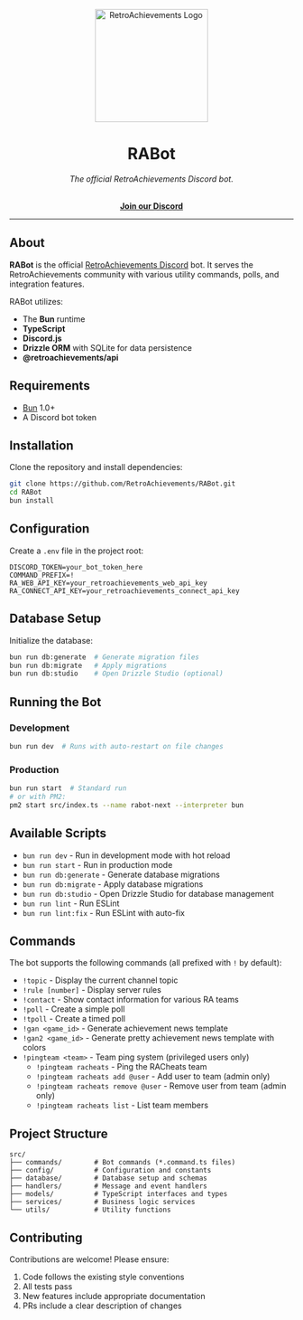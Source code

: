 <p align="center" dir="auto"><a href="https://retroachievements.org" rel="nofollow"><img src="https://raw.githubusercontent.com/RetroAchievements/RAWeb/master/public/assets/images/ra-icon.webp" width="200" alt="RetroAchievements Logo" style="max-width: 100%;"></a></p>

<h1 align="center">RABot</h1>

<p align="center">
  <i>The official RetroAchievements Discord bot.</i>
  <br /><br />
</p>

<p align="center">
  <a href="https://discord.gg/dq2E4hE"><strong>Join our Discord</strong></a>
  <br />
</p>

<hr />

## About

**RABot** is the official [RetroAchievements Discord](https://discord.gg/dq2E4hE) bot. It serves the RetroAchievements community with various utility commands, polls, and integration features.

RABot utilizes:

- The **Bun** runtime
- **TypeScript**
- **Discord.js**
- **Drizzle ORM** with SQLite for data persistence
- **@retroachievements/api**

## Requirements

- [Bun](https://bun.sh) 1.0+
- A Discord bot token

## Installation

Clone the repository and install dependencies:

```bash
git clone https://github.com/RetroAchievements/RABot.git
cd RABot
bun install
```

## Configuration

Create a `.env` file in the project root:

```env
DISCORD_TOKEN=your_bot_token_here
COMMAND_PREFIX=!
RA_WEB_API_KEY=your_retroachievements_web_api_key
RA_CONNECT_API_KEY=your_retroachievements_connect_api_key
```

## Database Setup

Initialize the database:

```bash
bun run db:generate  # Generate migration files
bun run db:migrate   # Apply migrations
bun run db:studio    # Open Drizzle Studio (optional)
```

## Running the Bot

### Development

```bash
bun run dev  # Runs with auto-restart on file changes
```

### Production

```bash
bun run start  # Standard run
# or with PM2:
pm2 start src/index.ts --name rabot-next --interpreter bun
```

## Available Scripts

- `bun run dev` - Run in development mode with hot reload
- `bun run start` - Run in production mode
- `bun run db:generate` - Generate database migrations
- `bun run db:migrate` - Apply database migrations
- `bun run db:studio` - Open Drizzle Studio for database management
- `bun run lint` - Run ESLint
- `bun run lint:fix` - Run ESLint with auto-fix

## Commands

The bot supports the following commands (all prefixed with `!` by default):

- `!topic` - Display the current channel topic
- `!rule [number]` - Display server rules
- `!contact` - Show contact information for various RA teams
- `!poll` - Create a simple poll
- `!tpoll` - Create a timed poll
- `!gan <game_id>` - Generate achievement news template
- `!gan2 <game_id>` - Generate pretty achievement news template with colors
- `!pingteam <team>` - Team ping system (privileged users only)
  - `!pingteam racheats` - Ping the RACheats team
  - `!pingteam racheats add @user` - Add user to team (admin only)
  - `!pingteam racheats remove @user` - Remove user from team (admin only)
  - `!pingteam racheats list` - List team members

## Project Structure

```
src/
├── commands/        # Bot commands (*.command.ts files)
├── config/          # Configuration and constants
├── database/        # Database setup and schemas
├── handlers/        # Message and event handlers
├── models/          # TypeScript interfaces and types
├── services/        # Business logic services
└── utils/           # Utility functions
```

## Contributing

Contributions are welcome! Please ensure:

1. Code follows the existing style conventions
2. All tests pass
3. New features include appropriate documentation
4. PRs include a clear description of changes
